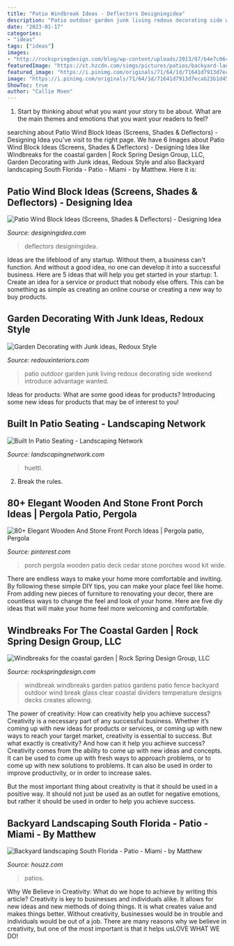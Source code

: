 ```yaml
---
title: "Patio Windbreak Ideas - Deflectors Designingidea"
description: "Patio outdoor garden junk living redoux decorating side weekend introduce advantage wanted"
date: "2023-01-17"
categories:
- "ideas"
tags: ["ideas"]
images:
- "http://rockspringdesign.com/blog/wp-content/uploads/2013/07/b4e7c06493788bd1f5566e9115383dc0-windbreak.jpg"
featuredImage: "https://st.hzcdn.com/simgs/pictures/patios/backyard-landscaping-south-florida-matthew-giampietro-garden-design-img~63a1e25f07ca30fb_9-2638-1-5104004.jpg"
featured_image: "https://i.pinimg.com/originals/71/64/1d/71641d7913d7ecab23b1d45f03b311ed.jpg"
image: "https://i.pinimg.com/originals/71/64/1d/71641d7913d7ecab23b1d45f03b311ed.jpg"
ShowToc: true
author: "Callie Moen"
---
```



1. Start by thinking about what you want your story to be about. What are the main themes and emotions that you want your readers to feel?

	

		
searching about Patio Wind Block Ideas (Screens, Shades &amp; Deflectors) - Designing Idea you've visit to the right page. We have 6 Images about Patio Wind Block Ideas (Screens, Shades &amp; Deflectors) - Designing Idea like Windbreaks for the coastal garden | Rock Spring Design Group, LLC, Garden Decorating with Junk ideas, Redoux Style and also Backyard landscaping South Florida - Patio - Miami - by Matthew. Here it is:
		
    
## Patio Wind Block Ideas (Screens, Shades &amp; Deflectors) - Designing Idea

<img loading=lazy src="https://designingidea.com/wp-content/uploads/2021/06/patio-with-pergola-and-plastic-panels-wind-block-and-privacy-curtains-ss-728x484.jpg" onerror="this.onerror=null;this.src='https://tse3.mm.bing.net/th?id=OIP.HP1d8Eod4Ukn9GHHS1jq4wHaE7&amp;pid=15.1';" alt="Patio Wind Block Ideas (Screens, Shades &amp; Deflectors) - Designing Idea">

_Source: designingidea.com_

>deflectors designingidea. 

	

Ideas are the lifeblood of any startup. Without them, a business can't function. And without a good idea, no one can develop it into a successful business. Here are 5 ideas that will help you get started in your startup: 1. Create an idea for a service or product that nobody else offers. This can be something as simple as creating an online course or creating a new way to buy products. 
    
## Garden Decorating With Junk Ideas, Redoux Style

<img loading=lazy src="http://www.redouxinteriors.com/wp-content/uploads/2012/05/Outdoor-Patio-2.jpg" onerror="this.onerror=null;this.src='https://tse1.mm.bing.net/th?id=OIP.DgMBIBpEPkDP170JVo9WtgHaLH&amp;pid=15.1';" alt="Garden Decorating with Junk ideas, Redoux Style">

_Source: redouxinteriors.com_

>patio outdoor garden junk living redoux decorating side weekend introduce advantage wanted. 

	

Ideas for products: What are some good ideas for products?
Introducing some new ideas for products that may be of interest to you!

    
## Built In Patio Seating - Landscaping Network

<img loading=lazy src="https://images.landscapingnetwork.com/pictures/images/900x705Max/site_8/fire-pit-huettl-landscape-architecture_2512.jpg" onerror="this.onerror=null;this.src='https://tse2.mm.bing.net/th?id=OIP.mwpaePC0Q2tdAZKdUu9UDAHaE6&amp;pid=15.1';" alt="Built In Patio Seating - Landscaping Network">

_Source: landscapingnetwork.com_

>huettl. 

	

2. Break the rules.

    
## 80+ Elegant Wooden And Stone Front Porch Ideas | Pergola Patio, Pergola

<img loading=lazy src="https://i.pinimg.com/originals/71/64/1d/71641d7913d7ecab23b1d45f03b311ed.jpg" onerror="this.onerror=null;this.src='https://tse2.mm.bing.net/th?id=OIP.KmahHrOlPRf-74bMgDHKVAHaJ4&amp;pid=15.1';" alt="80+ Elegant Wooden And Stone Front Porch Ideas | Pergola patio, Pergola">

_Source: pinterest.com_

>porch pergola wooden patio deck cedar stone porches wood kit wide. 

	

There are endless ways to make your home more comfortable and inviting. By following these simple DIY tips, you can make your place feel like home. From adding new pieces of furniture to renovating your decor, there are countless ways to change the feel and look of your home. Here are five diy ideas that will make your home feel more welcoming and comfortable.

    
## Windbreaks For The Coastal Garden | Rock Spring Design Group, LLC

<img loading=lazy src="http://rockspringdesign.com/blog/wp-content/uploads/2013/07/b4e7c06493788bd1f5566e9115383dc0-windbreak.jpg" onerror="this.onerror=null;this.src='https://tse4.mm.bing.net/th?id=OIP.ugTVkgfv0KY-E5Up2Xg2WAHaFs&amp;pid=15.1';" alt="Windbreaks for the coastal garden | Rock Spring Design Group, LLC">

_Source: rockspringdesign.com_

>windbreak windbreaks garden patios gardens patio fence backyard outdoor wind break glass clear coastal dividers temperature designs decks creates allowing. 

	

The power of creativity: How can creativity help you achieve success?
Creativity is a necessary part of any successful business. Whether it’s coming up with new ideas for products or services, or coming up with new ways to reach your target market, creativity is essential to success. But what exactly is creativity? And how can it help you achieve success?
Creativity comes from the ability to come up with new ideas and concepts. It can be used to come up with fresh ways to approach problems, or to come up with new solutions to problems. It can also be used in order to improve productivity, or in order to increase sales.

But the most important thing about creativity is that it should be used in a positive way. It should not just be used as an outlet for negative emotions, but rather it should be used in order to help you achieve success.

    
## Backyard Landscaping South Florida - Patio - Miami - By Matthew

<img loading=lazy src="https://st.hzcdn.com/simgs/pictures/patios/backyard-landscaping-south-florida-matthew-giampietro-garden-design-img~63a1e25f07ca30fb_9-2638-1-5104004.jpg" onerror="this.onerror=null;this.src='https://tse3.mm.bing.net/th?id=OIP._0HSlg6GdMWvW3j-Og1sFwHaFZ&amp;pid=15.1';" alt="Backyard landscaping South Florida - Patio - Miami - by Matthew">

_Source: houzz.com_

>patios. 

	

Why We Believe in Creativity: What do we hope to achieve by writing this article?
Creativity is key to businesses and individuals alike. It allows for new ideas and new methods of doing things. It is what creates value and makes things better. Without creativity, businesses would be in trouble and individuals would be out of a job. There are many reasons why we believe in creativity, but one of the most important is that it helps usLOVE WHAT WE DO!

